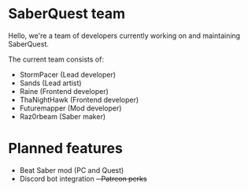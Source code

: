 # SaberQuest team
Hello, we're a team of developers currently working on and maintaining SaberQuest.

The current team consists of:
- StormPacer (Lead developer)
- Sands (Lead artist)
- Raine (Frontend developer)
- ThaNightHawk (Frontend developer)
- Futuremapper (Mod developer)
- Raz0rbeam (Saber maker)

# Planned features
- Beat Saber mod (PC and Quest)
- Discord bot integration
~~- Patreon perks~~
